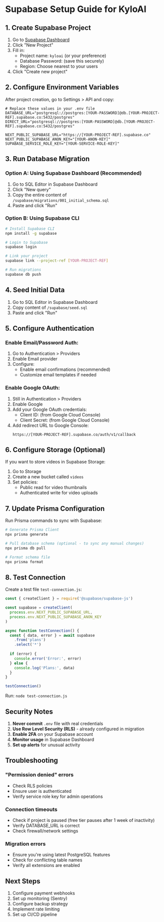 # Supabase Setup Guide for KyloAI

## 1. Create Supabase Project

1. Go to [Supabase Dashboard](https://app.supabase.com)
2. Click "New Project"
3. Fill in:
   - Project name: `kyloai` (or your preference)
   - Database Password: (save this securely)
   - Region: Choose nearest to your users
4. Click "Create new project"

## 2. Configure Environment Variables

After project creation, go to Settings > API and copy:

```env
# Replace these values in your .env file
DATABASE_URL="postgresql://postgres:[YOUR-PASSWORD]@db.[YOUR-PROJECT-REF].supabase.co:5432/postgres"
DIRECT_URL="postgresql://postgres:[YOUR-PASSWORD]@db.[YOUR-PROJECT-REF].supabase.co:5432/postgres"

NEXT_PUBLIC_SUPABASE_URL="https://[YOUR-PROJECT-REF].supabase.co"
NEXT_PUBLIC_SUPABASE_ANON_KEY="[YOUR-ANON-KEY]"
SUPABASE_SERVICE_ROLE_KEY="[YOUR-SERVICE-ROLE-KEY]"
```

## 3. Run Database Migration

### Option A: Using Supabase Dashboard (Recommended)

1. Go to SQL Editor in Supabase Dashboard
2. Click "New query"
3. Copy the entire content of `/supabase/migrations/001_initial_schema.sql`
4. Paste and click "Run"

### Option B: Using Supabase CLI

```bash
# Install Supabase CLI
npm install -g supabase

# Login to Supabase
supabase login

# Link your project
supabase link --project-ref [YOUR-PROJECT-REF]

# Run migrations
supabase db push
```

## 4. Seed Initial Data

1. Go to SQL Editor in Supabase Dashboard
2. Copy content of `/supabase/seed.sql`
3. Paste and click "Run"

## 5. Configure Authentication

### Enable Email/Password Auth:
1. Go to Authentication > Providers
2. Enable Email provider
3. Configure:
   - Enable email confirmations (recommended)
   - Customize email templates if needed

### Enable Google OAuth:
1. Still in Authentication > Providers
2. Enable Google
3. Add your Google OAuth credentials:
   - Client ID: (from Google Cloud Console)
   - Client Secret: (from Google Cloud Console)
4. Add redirect URL to Google Console:
   ```
   https://[YOUR-PROJECT-REF].supabase.co/auth/v1/callback
   ```

## 6. Configure Storage (Optional)

If you want to store videos in Supabase Storage:

1. Go to Storage
2. Create a new bucket called `videos`
3. Set policies:
   - Public read for video thumbnails
   - Authenticated write for video uploads

## 7. Update Prisma Configuration

Run Prisma commands to sync with Supabase:

```bash
# Generate Prisma Client
npx prisma generate

# Pull database schema (optional - to sync any manual changes)
npx prisma db pull

# Format schema file
npx prisma format
```

## 8. Test Connection

Create a test file `test-connection.js`:

```javascript
const { createClient } = require('@supabase/supabase-js')

const supabase = createClient(
  process.env.NEXT_PUBLIC_SUPABASE_URL,
  process.env.NEXT_PUBLIC_SUPABASE_ANON_KEY
)

async function testConnection() {
  const { data, error } = await supabase
    .from('plans')
    .select('*')
  
  if (error) {
    console.error('Error:', error)
  } else {
    console.log('Plans:', data)
  }
}

testConnection()
```

Run: `node test-connection.js`

## Security Notes

1. **Never commit** `.env` file with real credentials
2. **Use Row Level Security (RLS)** - already configured in migration
3. **Enable 2FA** on your Supabase account
4. **Monitor usage** in Supabase Dashboard
5. **Set up alerts** for unusual activity

## Troubleshooting

### "Permission denied" errors
- Check RLS policies
- Ensure user is authenticated
- Verify service role key for admin operations

### Connection timeouts
- Check if project is paused (free tier pauses after 1 week of inactivity)
- Verify DATABASE_URL is correct
- Check firewall/network settings

### Migration errors
- Ensure you're using latest PostgreSQL features
- Check for conflicting table names
- Verify all extensions are enabled

## Next Steps

1. Configure payment webhooks
2. Set up monitoring (Sentry)
3. Configure backup strategy
4. Implement rate limiting
5. Set up CI/CD pipeline
